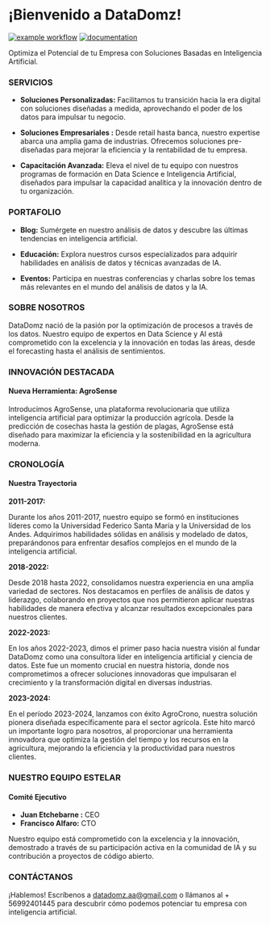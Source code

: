 # ¡Bienvenido a DataDomz!

[![example workflow](https://github.com/datadomz/agency-website/actions/workflows/documentation.yml/badge.svg)](https://github.com/datadomz/agency-website/actions)
[![documentation](https://img.shields.io/badge/🌐-website-blue)](https://datadomz.github.io/agency-website/)

Optimiza el Potencial de tu Empresa con Soluciones Basadas en Inteligencia Artificial.

### SERVICIOS

- **Soluciones Personalizadas:** Facilitamos tu transición hacia la era digital con soluciones diseñadas a medida, aprovechando el poder de los datos para impulsar tu negocio.

- **Soluciones Empresariales :** Desde retail hasta banca, nuestro expertise abarca una amplia gama de industrias. Ofrecemos soluciones pre-diseñadas para mejorar la eficiencia y la rentabilidad de tu empresa.

- **Capacitación Avanzada:** Eleva el nivel de tu equipo con nuestros programas de formación en Data Science e Inteligencia Artificial, diseñados para impulsar la capacidad analítica y la innovación dentro de tu organización.

### PORTAFOLIO

- **Blog:** Sumérgete en nuestro análisis de datos y descubre las últimas tendencias en inteligencia artificial.

- **Educación:** Explora nuestros cursos especializados para adquirir habilidades en análisis de datos y técnicas avanzadas de IA.

- **Eventos:** Participa en nuestras conferencias y charlas sobre los temas más relevantes en el mundo del análisis de datos y la IA.

### SOBRE NOSOTROS

DataDomz nació de la pasión por la optimización de procesos a través de los datos. Nuestro equipo de expertos en Data Science y AI está comprometido con la excelencia y la innovación en todas las áreas, desde el forecasting hasta el análisis de sentimientos.

### INNOVACIÓN DESTACADA

#### Nueva Herramienta: AgroSense

Introducimos AgroSense, una plataforma revolucionaria que utiliza inteligencia artificial para optimizar la producción agrícola. Desde la predicción de cosechas hasta la gestión de plagas, AgroSense está diseñado para maximizar la eficiencia y la sostenibilidad en la agricultura moderna.

### CRONOLOGÍA

#### Nuestra Trayectoria

**2011-2017:** 

Durante los años 2011-2017, nuestro equipo se formó en instituciones líderes como la Universidad Federico Santa María y
la Universidad de los Andes. Adquirimos habilidades sólidas en análisis y modelado de datos, preparándonos para enfrentar 
desafíos complejos en el mundo de la inteligencia artificial.

**2018-2022:** 

Desde 2018 hasta 2022, consolidamos nuestra experiencia en una amplia variedad de sectores.
Nos destacamos en perfiles de análisis de datos y liderazgo, colaborando en proyectos que nos permitieron aplicar nuestras habilidades 
de manera efectiva y alcanzar resultados excepcionales para nuestros clientes.

**2022-2023:** 

En los años 2022-2023, dimos el primer paso hacia nuestra visión al fundar DataDomz como una consultora líder en inteligencia artificial y ciencia de datos. Este fue un momento crucial en nuestra historia, donde nos comprometimos a ofrecer soluciones innovadoras que impulsaran el crecimiento y la transformación digital en diversas industrias.

**2023-2024:** 

En el período 2023-2024, lanzamos con éxito AgroCrono, nuestra solución pionera diseñada específicamente para el sector agrícola. Este hito marcó un importante logro para nosotros, al proporcionar una herramienta innovadora que optimiza la gestión del tiempo y los recursos en la agricultura, mejorando la eficiencia y la productividad para nuestros clientes.

### NUESTRO EQUIPO ESTELAR

#### Comité Ejecutivo

- **Juan Etchebarne :** CEO
- **Francisco Alfaro:** CTO

Nuestro equipo está comprometido con la excelencia y la innovación, demostrado a través de su participación activa en la comunidad de IA y su contribución a proyectos de código abierto.

### CONTÁCTANOS

¡Hablemos! Escríbenos a datadomz.aa@gmail.com o llámanos al + 56992401445
para descubrir cómo podemos potenciar tu empresa con inteligencia artificial.

